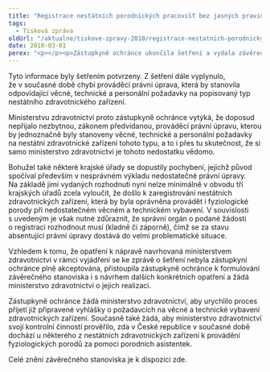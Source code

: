 ```yaml
---
title: "Registrace nestátních porodnických pracovišť bez jasných pravidel"
tags:
  - Tisková zpráva
oldUrl: "/aktualne/tiskove-zpravy-2010/registrace-nestatnich-porodnickych-pracovist-bez-jasnych-pravidel"
date: 2010-03-01
perex: "<p></p><p>Zástupkyně ochránce ukončila šetření a vydala závěrečné stanovisko s návrhem opatření k nápravě ve věci postupu krajských úřadů, příp. Magistrátu hlavního města Prahy při rozhodování o udělení registrace nestátním zdravotnickým zařízením, v nichž by byla zdravotní péče poskytována porodními asistentkami, a to včetně provádění fyziologických porodů. Šetření vedla z vlastní iniciativy na základě informací z médií, které vzbuzovaly vážné pochybnosti o jednotném postupu příslušných správních orgánů vůči žadatelům o registraci.</p>"
---
```


<!-- imported from the old website -->

<p>Tyto informace byly šetřením potvrzeny. Z šetření dále vyplynulo, že v současné době chybí prováděcí právní úprava, která by stanovila odpovídající věcné, technické a personální požadavky na popisovaný typ nestátního zdravotnického zařízení.</p><p>Ministerstvu zdravotnictví proto zástupkyně ochránce vytýká, že doposud nepřijalo nezbytnou, zákonem předvídanou, prováděcí právní úpravu, kterou by jednoznačně byly stanoveny věcné, technické a personální požadavky na nestátní zdravotnické zařízení tohoto typu, a to i přes tu skutečnost, že si samo ministerstvo zdravotnictví je tohoto nedostatku vědomo.</p><p>Bohužel také některé krajské úřady se dopustily pochybení, jejichž původ spočíval především v nesprávném výkladu nedostatečné právní úpravy. Na základě jimi vydaných rozhodnutí nyní nelze minimálně v obvodu tří krajských úřadů zcela vyloučit, že došlo k zaregistrování nestátních zdravotnických zařízení, která by byla oprávněna provádět i fyziologické porody při nedostatečném věcném a technickém vybavení. V souvislosti s uvedeným je však nutné zdůraznit, že správní orgán o podané žádosti o registraci rozhodnout musí (kladně či záporně), čímž se za stavu absentující právní úpravy dostává do velmi problematické situace.</p><p>Vzhledem k tomu, že opatření k nápravě navrhovaná ministerstvem zdravotnictví v rámci vyjádření se ke zprávě o šetření nebyla zástupkyní ochránce plně akceptována, přistoupila zástupkyně ochránce k formulování závěrečného stanoviska i s návrhem dalších konkrétních opatření a žádá ministerstvo zdravotnictví o jejich realizaci.</p><p>Zástupkyně ochránce žádá ministerstvo zdravotnictví, aby urychlilo proces přijetí již připravené vyhlášky o požadavcích na věcné a technické vybavení zdravotnických zařízení. Současně také žádá, aby ministerstvo zdravotnictví svojí kontrolní činností prověřilo, zda v České republice v současné době dochází u některého z nestátních zdravotnických zařízení k provádění fyziologických porodů za pomoci porodních asistentek.</p><p>Celé znění závěrečného stanoviska je k dispozici zde.</p>
